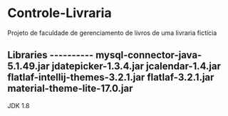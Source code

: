 # Controle-Livraria
Projeto de faculdade de gerenciamento de livros de uma livraria fictícia

Libraries ----------
mysql-connector-java-5.1.49.jar
jdatepicker-1.3.4.jar
jcalendar-1.4.jar
flatlaf-intellij-themes-3.2.1.jar
flatlaf-3.2.1.jar
material-theme-lite-17.0.jar
--------
JDK 1.8
